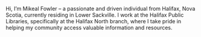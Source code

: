 Hi, I’m Mikeal Fowler – a passionate and driven individual from Halifax, Nova Scotia, currently residing in Lower Sackville. I work at the Halifax Public Libraries, specifically at the Halifax North branch, where I take pride in helping my community access valuable information and resources.